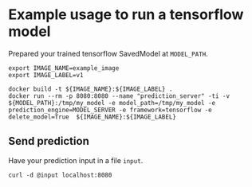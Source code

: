 # Example usage to run a tensorflow model

Prepared your trained tensorflow SavedModel at `MODEL_PATH`.

```commandline
export IMAGE_NAME=example_image
export IMAGE_LABEL=v1

docker build -t ${IMAGE_NAME}:${IMAGE_LABEL} .
docker run --rm -p 8080:8080 --name "prediction_server" -ti -v ${MODEL_PATH}:/tmp/my_model -e model_path=/tmp/my_model -e prediction_engine=MODEL_SERVER -e framework=tensorflow -e delete_model=True  ${IMAGE_NAME}:${IMAGE_LABEL}
```

## Send prediction
Have your prediction input in a file `input`.
```commandline
curl -d @input localhost:8080
```
